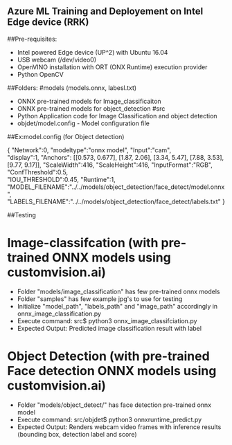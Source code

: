 ## Azure ML Training and Deployement on Intel Edge device (RRK)

##Pre-requisites:
 - Intel powered Edge device (UP^2) with Ubuntu 16.04
 - USB webcam (/dev/video0)
 - OpenVINO installation with ORT (ONX Runtime) execution provider
 - Python OpenCV 

##Folders:
 #models (models.onnx, labesl.txt)
   - ONNX pre-trained models for Image_classificaiton
   - ONNX pre-trained models for object_detection
 #src
   - Python Application code for Image Classification and object detection
   - objdet/model.config - Model configuration file


##Ex:model.config (for Object detection)
 
   {
    "Network":0,
    "modeltype":"onnx model",
    "Input":"cam",  
    "display":1,
    "Anchors": [[0.573, 0.677], [1.87, 2.06], [3.34, 5.47], [7.88, 3.53], [9.77, 9.17]],
    "ScaleWidth":416,
    "ScaleHeight":416,
    "InputFormat":"RGB",
    "ConfThreshold":0.5,    
    "IOU_THRESHOLD":0.45,
    "Runtime":1,
    "MODEL_FILENAME":"../../models/object_detection/face_detect/model.onnx",
    "LABELS_FILENAME":"../../models/object_detection/face_detect/labels.txt"
   }
 
##Testing
 # Image-classifcation (with pre-trained ONNX models using customvision.ai)
   - Folder "models/image_classification" has few pre-trained onnx models
   - Folder "samples" has few example jpg's to use for testing
   - Initialize "model_path", "labels_path" and "image_path" accordingly in onnx_image_classification.py 
   - Execute command: src$ python3 onnx_image_classifciation.py
   - Expected Output: Predicted image classification result with label 

 # Object Detection (with pre-trained Face detection ONNX models using customvision.ai)
   - Folder "models/object_detect/" has face detection pre-trained onnx model
   - Execute command: src/objdet$ python3 onnxruntime_predict.py <model configuration file : model.config>
   - Expected Output: Renders webcam video frames with inference results (bounding box, detection label and score)
 
